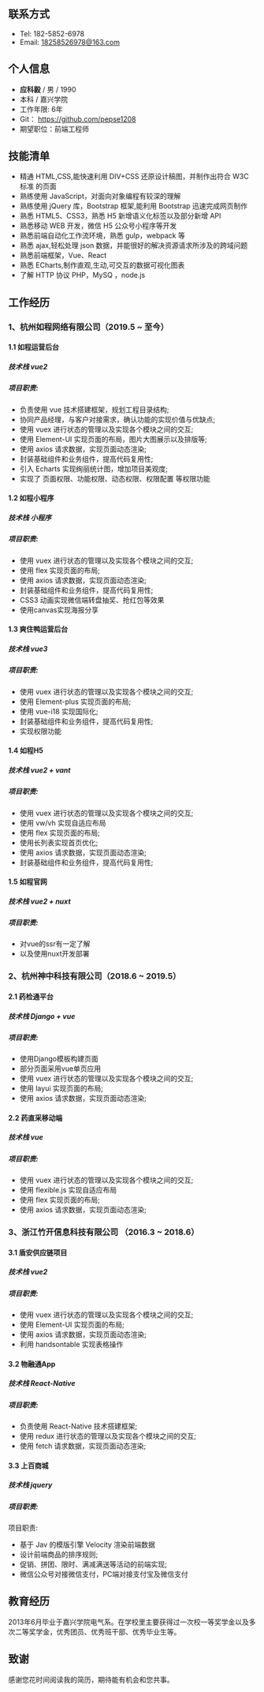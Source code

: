 ## 联系方式

- Tel: 182-5852-6978
- Email: 18258526978@163.com

## 个人信息

- **应科毅** / 男 / 1990
- 本科 / 嘉兴学院
- 工作年限:  6年
- Git： https://github.com/pepse1208
- 期望职位：前端工程师

## 技能清单

- 精通 HTML,CSS,能快速利用 DIV+CSS 还原设计稿图，并制作出符合 W3C 标准 的页面 
- 熟练使用 JavaScript，对面向对象编程有较深的理解
- 熟练使用 jQuery 库，Bootstrap 框架,能利用 Bootstrap 迅速完成网页制作
- 熟悉 HTML5、CSS3，熟悉 H5 新增语义化标签以及部分新增 API
- 熟悉移动 WEB 开发，微信 H5 公众号小程序等开发
- 熟悉前端自动化工作流环境，熟悉 gulp，webpack 等
- 熟悉 ajax,轻松处理 json 数据，并能很好的解决资源请求所涉及的跨域问题
- 熟悉前端框架，Vue、React
- 熟悉 ECharts,制作直观,生动,可交互的数据可视化图表
- 了解 HTTP 协议 PHP，MySQ ，node.js

## 工作经历
### 1、杭州如程网络有限公司（2019.5 ~ 至今）
#### 1.1 如程运营后台

##### 技术栈 vue2
##### 项目职责:
- 负责使用 vue 技术搭建框架，规划工程目录结构;
- 协同产品经理，与客户对接需求，确认功能的实现价值与优缺点; 
- 使用 vuex 进行状态的管理以及实现各个模块之间的交互;
- 使用 Element-UI 实现页面的布局，图片大图展示以及排版等;
- 使用 axios 请求数据，实现页面动态渲染;
- 封装基础组件和业务组件，提高代码复用性;
- 引入 Echarts 实现绚丽统计图，增加项目美观度;
- 实现了 页面权限、功能权限、动态权限、权限配置 等权限功能
#### 1.2 如程小程序
##### 技术栈 小程序
##### 项目职责:
- 使用 vuex 进行状态的管理以及实现各个模块之间的交互;
- 使用 flex 实现页面的布局;
- 使用 axios 请求数据，实现页面动态渲染;
- 封装基础组件和业务组件，提高代码复用性;
- CSS3 动画实现微信端转盘抽奖、抢红包等效果
- 使用canvas实现海报分享
#### 1.3 爽住鸭运营后台
##### 技术栈 vue3 
##### 项目职责:
- 使用 vuex 进行状态的管理以及实现各个模块之间的交互;
- 使用 Element-plus 实现页面的布局;
- 使用 vue-i18 实现国际化;
- 封装基础组件和业务组件，提高代码复用性;
- 实现权限功能
#### 1.4 如程H5
##### 技术栈 vue2 + vant 
##### 项目职责:
- 使用 vuex 进行状态的管理以及实现各个模块之间的交互;
- 使用 vw/vh 实现自适应布局
- 使用 flex 实现页面的布局;
- 使用长列表实现首页优化;
- 使用 axios 请求数据，实现页面动态渲染;
- 封装基础组件和业务组件，提高代码复用性;
#### 1.5 如程官网
##### 技术栈 vue2 + nuxt 
##### 项目职责:
- 对vue的ssr有一定了解
- 以及使用nuxt开发部署
### 2、杭州神中科技有限公司（2018.6 ~ 2019.5）

#### 2.1 药检通平台 
##### 技术栈 Django + vue
##### 项目职责:
- 使用Django模板构建页面
- 部分页面采用vue单页应用
- 使用 vuex 进行状态的管理以及实现各个模块之间的交互;
- 使用 layui 实现页面的布局;
- 使用 axios 请求数据，实现页面动态渲染;

#### 2.2 药直采移动端
##### 技术栈 vue
##### 项目职责:
- 使用 vuex 进行状态的管理以及实现各个模块之间的交互;
- 使用 flexible.js 实现自适应布局
- 使用 flex 实现页面的布局;
- 使用 axios 请求数据，实现页面动态渲染;


### 3、浙江竹开信息科技有限公司 （2016.3 ~ 2018.6）

#### 3.1 盾安供应链项目
##### 技术栈 vue2
##### 项目职责:
- 使用 vuex 进行状态的管理以及实现各个模块之间的交互;
- 使用 Element-UI 实现页面的布局;
- 使用 axios 请求数据，实现页面动态渲染;
- 利用 handsontable 实现表格操作

#### 3.2 物融通App
##### 技术栈 React-Native
##### 项目职责:
- 负责使用 React-Native 技术搭建框架;
- 使用 redux 进行状态的管理以及实现各个模块之间的交互;
- 使用 fetch 请求数据，实现页面动态渲染;

#### 3.3 上百商城
##### 技术栈 jquery
##### 项目职责:
项目职责:
- 基于 Jav 的模版引擎 Velocity 渲染前端数据
- 设计前端商品的排序规则; 
- 促销、拼团、限时、满减满送等活动的前端实现;
- 微信公众号对接微信支付，PC端对接支付宝及微信支付
## 教育经历

​	2013年6月毕业于嘉兴学院电气系。在学校里主要获得过一次校一等奖学金以及多次二等奖学金，优秀团员、优秀班干部、优秀毕业生等。

## 致谢

感谢您花时间阅读我的简历，期待能有机会和您共事。


